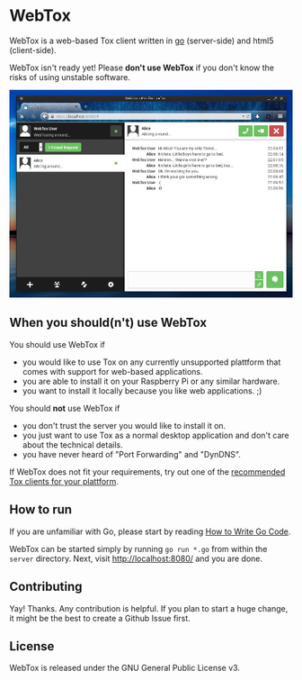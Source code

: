 WebTox
======
WebTox is a web-based Tox client written in [go](https://golang.org/) (server-side) and html5 (client-side).

WebTox isn't ready yet! Please **don't use WebTox** if you don't know the risks of using unstable software.

![Screenshot of WebTox](screenshot.png)

When you should(n't) use WebTox
-------------------------------
You should use WebTox if
 - you would like to use Tox on any currently unsupported plattform that comes with support for web-based applications.
 - you are able to install it on your Raspberry Pi or any similar hardware.
 - you want to install it locally because you like web applications. ;)

You should **not** use WebTox if
 - you don't trust the server you would like to install it on.
 - you just want to use Tox as a normal desktop application and don't care about the technical details.
 - you have never heard of "Port Forwarding" and "DynDNS".

If WebTox does not fit your requirements, try out one of the [recommended Tox clients for your plattform](https://tox.im/downloads).


How to run
----------
If you are unfamiliar with Go, please start by reading [How to Write Go Code](http://golang.org/doc/code.html).

WebTox can be started simply by running `go run *.go` from within the `server` directory. Next, visit [http://localhost:8080/](http://localhost:8080/) and you are done.


Contributing
------------
Yay! Thanks. Any contribution is helpful. If you plan to start a huge change, it might be the best to create a Github Issue first.

License
-------
WebTox is released under the GNU General Public License v3.
